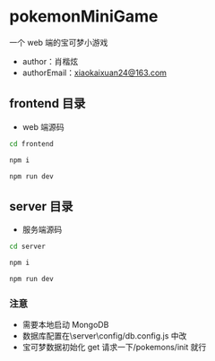 # pokemonMiniGame

一个 web 端的宝可梦小游戏

- author：肖楷炫
- authorEmail：xiaokaixuan24@163.com

## frontend 目录

- web 端源码

```bash
cd frontend

npm i

npm run dev
```

## server 目录

- 服务端源码

```bash
cd server

npm i

npm run dev
```

### 注意

- 需要本地启动 MongoDB
- 数据库配置在\server\config/db.config.js 中改
- 宝可梦数据初始化 get 请求一下/pokemons/init 就行
